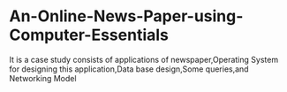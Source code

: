 # An-Online-News-Paper-using-Computer-Essentials
It is a case study consists of applications of newspaper,Operating System for designing this application,Data base design,Some queries,and Networking Model
